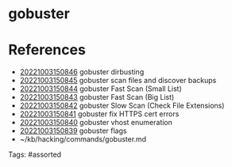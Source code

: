 # gobuster

# References
- [20221003150846](/zet/20221003150846/README.md) gobuster dirbusting
- [20221003150845](/zet/20221003150845/README.md) gobuster scan files and discover backups
- [20221003150844](/zet/20221003150844/README.md) gobuster Fast Scan (Small List)
- [20221003150843](/zet/20221003150843/README.md) gobuster Fast Scan (Big List)
- [20221003150842](/zet/20221003150842/README.md) gobuster Slow Scan (Check File Extensions)
- [20221003150841](/zet/20221003150841/README.md) gobuster fix HTTPS cert errors
- [20221003150840](/zet/20221003150840/README.md) gobuster vhost enumeration
- [20221003150839](/zet/20221003150839/README.md) gobuster flags
- ~/kb/hacking/commands/gobuster.md

Tags:
    #assorted
